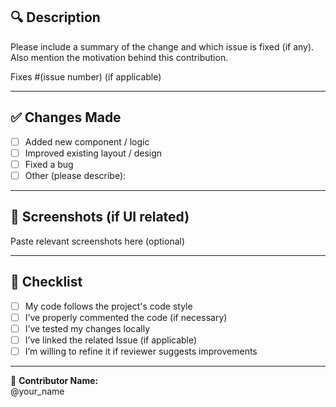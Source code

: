## 🔍 Description

Please include a summary of the change and which issue is fixed (if any).  
Also mention the motivation behind this contribution.

Fixes #(issue number) (if applicable)

---

## ✅ Changes Made

- [ ] Added new component / logic
- [ ] Improved existing layout / design
- [ ] Fixed a bug
- [ ] Other (please describe):

---

## 📸 Screenshots (if UI related)

Paste relevant screenshots here (optional)

---

## 🧠 Checklist

- [ ] My code follows the project's code style
- [ ] I’ve properly commented the code (if necessary)
- [ ] I’ve tested my changes locally
- [ ] I’ve linked the related Issue (if applicable)
- [ ] I’m willing to refine it if reviewer suggests improvements

---

👤 **Contributor Name:**  
  @your_name
